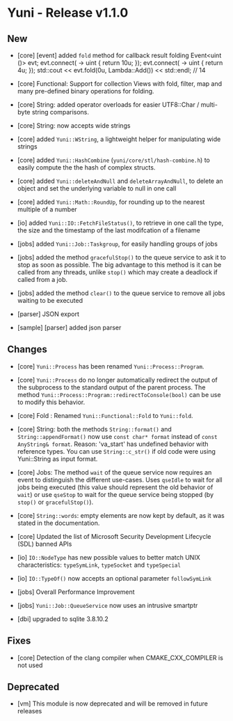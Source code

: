 Yuni - Release v1.1.0
=====================


New
---

 * [core] [event] added `fold` method for callback result folding
		Event<uint ()> evt;
		evt.connect([]() -> uint { return 10u; });
		evt.connect([]() -> uint { return 4u; });
		std::cout << evt.fold(0u, Lambda::Add<uint>()) << std::endl; // 14

 * [core] Functional: Support for collection Views with fold, filter, map
   and many pre-defined binary operations for folding.

 * [core] String: added operator overloads for easier UTF8::Char / multi-byte
   string comparisons.

 * [core] String: now accepts wide strings

 * [core] added `Yuni::WString`, a lightweight helper for manipulating wide strings

 * [core] added `Yuni::HashCombine` (`yuni/core/stl/hash-combine.h`) to easily
   compute the the hash of complex structs.

 * [core] added `Yuni::deleteAndNull` and `deleteArrayAndNull`, to delete an object
   and set the underlying variable to null in one call

 * [core] added `Yuni::Math::RoundUp`, for rounding up to the nearest multiple of a number

 * [io] added `Yuni::IO::FetchFileStatus()`, to retrieve in one call the type,
    the size and the timestamp of the last modifcation of a filename

 * [jobs] added `Yuni::Job::Taskgroup`, for easily handling groups of jobs

 * [jobs] added the method `gracefulStop()` to the queue service to ask
   it to stop as soon as possible. The big advantage to this method is it
   can be called from any threads, unlike `stop()` which may create a
   deadlock if called from a job.

 * [jobs] added the method `clear()` to the queue service to remove all jobs
   waiting to be executed

 * [parser] JSON export

 * [sample] [parser] added json parser



Changes
-------

 * [core] `Yuni::Process` has been renamed `Yuni::Process::Program`.

 * [core] `Yuni::Process` do no longer automatically redirect the output
   of the subprocess to the standard output of the parent process.
   The method `Yuni::Process::Program::redirectToConsole(bool)` can be use to
   modify this behavior.

 * [core] Fold : Renamed `Yuni::Functional::Fold` to `Yuni::fold`.

 * [core] String: both the methods `String::format()` and `String::appendFormat()`
   now use `const char* format` instead of `const AnyString& format`.
   Reason: 'va_start' has undefined behavior with reference types. You
   can use `String::c_str()` if old code were using Yuni::String as input format.

 * [core] Jobs: The method `wait` of the queue service now requires an event
   to distinguish the different use-cases. Uses `qseIdle` to wait for all jobs
   being executed (this value should represent the old behavior of `wait`)
   or use `qseStop` to wait for the queue service being stopped (by
   `stop()` or `gracefulStop()`).

 * [core] `String::words`: empty elements are now kept by default, as it was stated
   in the documentation.

 * [core] Updated the list of Microsoft Security Development Lifecycle (SDL) banned APIs

 * [io] `IO::NodeType` has new possible values to better match UNIX characteristics:
   `typeSymLink`, `typeSocket` and `typeSpecial`

 * [io] `IO::TypeOf()` now accepts an optional parameter `followSymLink`

 * [jobs] Overall Performance Improvement

 * [jobs] `Yuni::Job::QueueService` now uses an intrusive smartptr

 * [dbi] upgraded to sqlite 3.8.10.2



Fixes
-----

 * [core] Detection of the clang compiler when CMAKE_CXX_COMPILER is not used



Deprecated
----------

 * [vm] This module is now deprecated and will be removed in future releases


